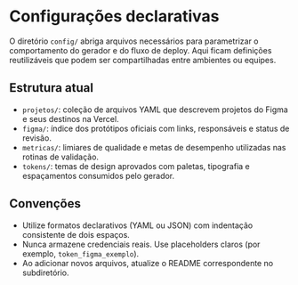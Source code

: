 # Configurações declarativas

O diretório `config/` abriga arquivos necessários para parametrizar o comportamento do gerador e do fluxo de deploy. Aqui ficam definições reutilizáveis que podem ser compartilhadas entre ambientes ou equipes.

## Estrutura atual
- `projetos/`: coleção de arquivos YAML que descrevem projetos do Figma e seus destinos na Vercel.
- `figma/`: índice dos protótipos oficiais com links, responsáveis e status de revisão.
- `metricas/`: limiares de qualidade e metas de desempenho utilizadas nas rotinas de validação.
- `tokens/`: temas de design aprovados com paletas, tipografia e espaçamentos consumidos pelo gerador.

## Convenções
- Utilize formatos declarativos (YAML ou JSON) com indentação consistente de dois espaços.
- Nunca armazene credenciais reais. Use placeholders claros (por exemplo, `token_figma_exemplo`).
- Ao adicionar novos arquivos, atualize o README correspondente no subdiretório.
